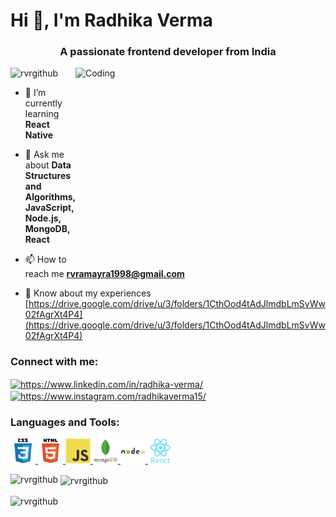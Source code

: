 

<h1 align="left">Hi 👋, I'm Radhika Verma</h1>
<h3 align="center">A passionate frontend developer from India</h3>
<img align="right" alt="Coding" width="400" height="300" src="https://steamuserimages-a.akamaihd.net/ugc/1631947648964785474/81CBA15178466DD47195A239232202E78987B714/?imw=637&imh=358&ima=fit&impolicy=Letterbox&imcolor=%23000000&letterbox=true">
<p align="left"> <img src="https://komarev.com/ghpvc/?username=rvrgithub&label=Profile%20views&color=0e75b6&style=flat" alt="rvrgithub" /> </p>

- 🌱 I’m currently learning **React Native**

- 💬 Ask me about **Data Structures and Algorithms, JavaScript, Node.js, MongoDB, React**

- 📫 How to reach me **rvramayra1998@gmail.com**

- 📄 Know about my experiences [https://drive.google.com/drive/u/3/folders/1CthOod4tAdJlmdbLmSvWw02fAgrXt4P4](https://drive.google.com/drive/u/3/folders/1CthOod4tAdJlmdbLmSvWw02fAgrXt4P4)

<h3 align="left">Connect with me:</h3>
<p align="left">
<a href="https://linkedin.com/in/https://www.linkedin.com/in/radhika-verma/" target="blank"><img align="center" src="https://raw.githubusercontent.com/rahuldkjain/github-profile-readme-generator/master/src/images/icons/Social/linked-in-alt.svg" alt="https://www.linkedin.com/in/radhika-verma/" height="30" width="40" /></a>
<a href="https://instagram.com/https://www.instagram.com/radhikaverma15/" target="blank"><img align="center" src="https://raw.githubusercontent.com/rahuldkjain/github-profile-readme-generator/master/src/images/icons/Social/instagram.svg" alt="https://www.instagram.com/radhikaverma15/" height="30" width="40" /></a>
</p>

<h3 align="left">Languages and Tools:</h3>
<p align="left"> <a href="https://www.w3schools.com/css/" target="_blank" rel="noreferrer"> <img src="https://raw.githubusercontent.com/devicons/devicon/master/icons/css3/css3-original-wordmark.svg" alt="css3" width="40" height="40"/> </a> <a href="https://www.w3.org/html/" target="_blank" rel="noreferrer"> <img src="https://raw.githubusercontent.com/devicons/devicon/master/icons/html5/html5-original-wordmark.svg" alt="html5" width="40" height="40"/> </a> <a href="https://developer.mozilla.org/en-US/docs/Web/JavaScript" target="_blank" rel="noreferrer"> <img src="https://raw.githubusercontent.com/devicons/devicon/master/icons/javascript/javascript-original.svg" alt="javascript" width="40" height="40"/> </a> <a href="https://www.mongodb.com/" target="_blank" rel="noreferrer"> <img src="https://raw.githubusercontent.com/devicons/devicon/master/icons/mongodb/mongodb-original-wordmark.svg" alt="mongodb" width="40" height="40"/> </a> <a href="https://nodejs.org" target="_blank" rel="noreferrer"> <img src="https://raw.githubusercontent.com/devicons/devicon/master/icons/nodejs/nodejs-original-wordmark.svg" alt="nodejs" width="40" height="40"/> </a> <a href="https://reactjs.org/" target="_blank" rel="noreferrer"> <img src="https://raw.githubusercontent.com/devicons/devicon/master/icons/react/react-original-wordmark.svg" alt="react" width="40" height="40"/> </a> </p>

<p><img align="left" src="https://github-readme-stats.vercel.app/api/top-langs?username=rvrgithub&show_icons=true&locale=en&layout=compact" alt="rvrgithub" /></p>

<p>&nbsp;<img align="center" src="https://github-readme-stats.vercel.app/api?username=rvrgithub&show_icons=true&locale=en" alt="rvrgithub" /></p>

<p><img align="center" src="https://github-readme-streak-stats.herokuapp.com/?user=rvrgithub&" alt="rvrgithub" /></p>
